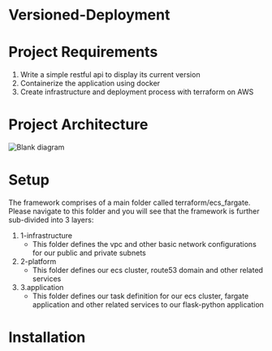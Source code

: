# Versioned-Deployment
# Project Requirements
1. Write a simple restful api to display its current version
2. Containerize the application using docker
3. Create infrastructure and deployment process with terraform on AWS
# Project Architecture
![Blank diagram](https://user-images.githubusercontent.com/49628483/97487257-a46d4700-1982-11eb-975f-6e1ba4866d25.jpeg)
# Setup
The framework comprises of a main folder called terraform/ecs_fargate. Please navigate to this folder and you will see that the framework is further sub-divided into 3 layers:
1. 1-infrastructure
   * This folder defines the vpc and other basic network configurations for our public and private subnets
2. 2-platform
   * This folder defines our ecs cluster, route53 domain and other related services 
3. 3.application
   * This folder defines our task definition for our ecs cluster, fargate application and other related services to our flask-python application
# Installation
